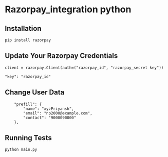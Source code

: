 # Razorpay_integration python

## Installation
```
pip install razorpay
```

## Update Your Razorpay Credentials
```
client = razorpay.Client(auth=("razorpay_id", "razorpay_secret key"))
```

```
"key": "razorpay_id"
```
## Change User Data
```
    "prefill": {
        "name": "xyzPriyansh",
        "email": "np2000@example.com",
        "contact": "9000090000"
    },
```

## Running Tests
```
python main.py
```
